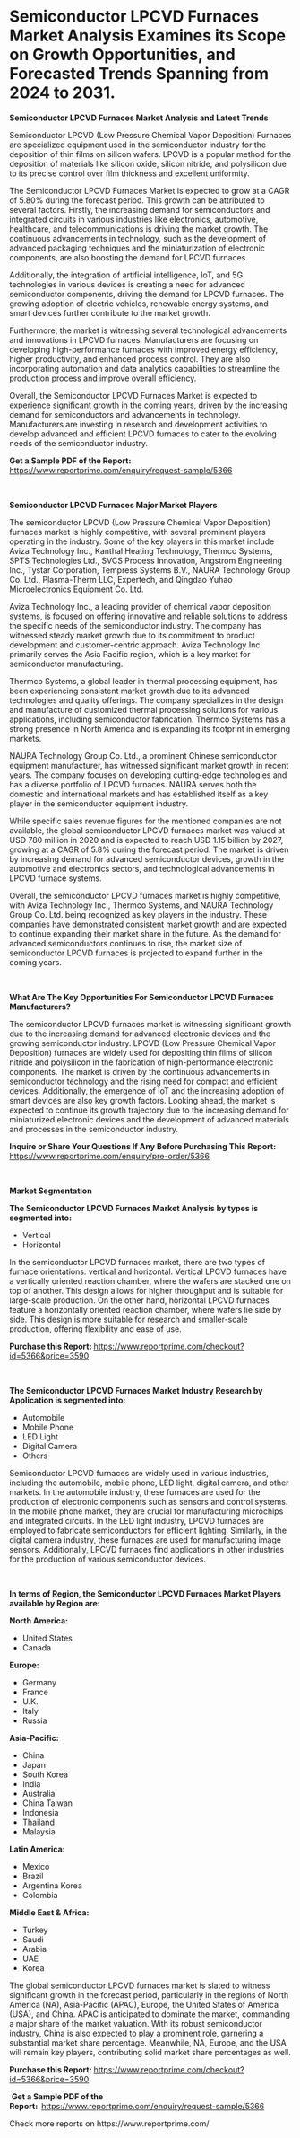<p><h1>Semiconductor LPCVD Furnaces Market Analysis Examines its Scope on Growth Opportunities, and Forecasted Trends Spanning from 2024 to 2031.</h1></p><p><strong>Semiconductor LPCVD Furnaces Market Analysis and Latest Trends</strong></p>
<p><p>Semiconductor LPCVD (Low Pressure Chemical Vapor Deposition) Furnaces are specialized equipment used in the semiconductor industry for the deposition of thin films on silicon wafers. LPCVD is a popular method for the deposition of materials like silicon oxide, silicon nitride, and polysilicon due to its precise control over film thickness and excellent uniformity.</p><p>The Semiconductor LPCVD Furnaces Market is expected to grow at a CAGR of 5.80% during the forecast period. This growth can be attributed to several factors. Firstly, the increasing demand for semiconductors and integrated circuits in various industries like electronics, automotive, healthcare, and telecommunications is driving the market growth. The continuous advancements in technology, such as the development of advanced packaging techniques and the miniaturization of electronic components, are also boosting the demand for LPCVD furnaces.</p><p>Additionally, the integration of artificial intelligence, IoT, and 5G technologies in various devices is creating a need for advanced semiconductor components, driving the demand for LPCVD furnaces. The growing adoption of electric vehicles, renewable energy systems, and smart devices further contribute to the market growth.</p><p>Furthermore, the market is witnessing several technological advancements and innovations in LPCVD furnaces. Manufacturers are focusing on developing high-performance furnaces with improved energy efficiency, higher productivity, and enhanced process control. They are also incorporating automation and data analytics capabilities to streamline the production process and improve overall efficiency.</p><p>Overall, the Semiconductor LPCVD Furnaces Market is expected to experience significant growth in the coming years, driven by the increasing demand for semiconductors and advancements in technology. Manufacturers are investing in research and development activities to develop advanced and efficient LPCVD furnaces to cater to the evolving needs of the semiconductor industry.</p></p>
<p><strong>Get a Sample PDF of the Report:&nbsp;</strong> <a href="https://www.reportprime.com/enquiry/request-sample/5366">https://www.reportprime.com/enquiry/request-sample/5366</a></p>
<p>&nbsp;</p>
<p><strong>Semiconductor LPCVD Furnaces Major Market Players</strong></p>
<p><p>The semiconductor LPCVD (Low Pressure Chemical Vapor Deposition) furnaces market is highly competitive, with several prominent players operating in the industry. Some of the key players in this market include Aviza Technology Inc., Kanthal Heating Technology, Thermco Systems, SPTS Technologies Ltd., SVCS Process Innovation, Angstrom Engineering Inc., Tystar Corporation, Tempress Systems B.V., NAURA Technology Group Co. Ltd., Plasma-Therm LLC, Expertech, and Qingdao Yuhao Microelectronics Equipment Co. Ltd.</p><p>Aviza Technology Inc., a leading provider of chemical vapor deposition systems, is focused on offering innovative and reliable solutions to address the specific needs of the semiconductor industry. The company has witnessed steady market growth due to its commitment to product development and customer-centric approach. Aviza Technology Inc. primarily serves the Asia Pacific region, which is a key market for semiconductor manufacturing.</p><p>Thermco Systems, a global leader in thermal processing equipment, has been experiencing consistent market growth due to its advanced technologies and quality offerings. The company specializes in the design and manufacture of customized thermal processing solutions for various applications, including semiconductor fabrication. Thermco Systems has a strong presence in North America and is expanding its footprint in emerging markets.</p><p>NAURA Technology Group Co. Ltd., a prominent Chinese semiconductor equipment manufacturer, has witnessed significant market growth in recent years. The company focuses on developing cutting-edge technologies and has a diverse portfolio of LPCVD furnaces. NAURA serves both the domestic and international markets and has established itself as a key player in the semiconductor equipment industry.</p><p>While specific sales revenue figures for the mentioned companies are not available, the global semiconductor LPCVD furnaces market was valued at USD 780 million in 2020 and is expected to reach USD 1.15 billion by 2027, growing at a CAGR of 5.8% during the forecast period. The market is driven by increasing demand for advanced semiconductor devices, growth in the automotive and electronics sectors, and technological advancements in LPCVD furnace systems.</p><p>Overall, the semiconductor LPCVD furnaces market is highly competitive, with Aviza Technology Inc., Thermco Systems, and NAURA Technology Group Co. Ltd. being recognized as key players in the industry. These companies have demonstrated consistent market growth and are expected to continue expanding their market share in the future. As the demand for advanced semiconductors continues to rise, the market size of semiconductor LPCVD furnaces is projected to expand further in the coming years.</p></p>
<p>&nbsp;</p>
<p><strong>What Are The Key Opportunities For Semiconductor LPCVD Furnaces Manufacturers?</strong></p>
<p><p>The semiconductor LPCVD furnaces market is witnessing significant growth due to the increasing demand for advanced electronic devices and the growing semiconductor industry. LPCVD (Low Pressure Chemical Vapor Deposition) furnaces are widely used for depositing thin films of silicon nitride and polysilicon in the fabrication of high-performance electronic components. The market is driven by the continuous advancements in semiconductor technology and the rising need for compact and efficient devices. Additionally, the emergence of IoT and the increasing adoption of smart devices are also key growth factors. Looking ahead, the market is expected to continue its growth trajectory due to the increasing demand for miniaturized electronic devices and the development of advanced materials and processes in the semiconductor industry.</p></p>
<p><strong>Inquire or Share Your Questions If Any Before Purchasing This Report:</strong> <a href="https://www.reportprime.com/enquiry/pre-order/5366">https://www.reportprime.com/enquiry/pre-order/5366</a></p>
<p>&nbsp;</p>
<p><strong>Market Segmentation</strong></p>
<p><strong>The Semiconductor LPCVD Furnaces Market Analysis by types is segmented into:</strong></p>
<p><ul><li>Vertical</li><li>Horizontal</li></ul></p>
<p><p>In the semiconductor LPCVD furnaces market, there are two types of furnace orientations: vertical and horizontal. Vertical LPCVD furnaces have a vertically oriented reaction chamber, where the wafers are stacked one on top of another. This design allows for higher throughput and is suitable for large-scale production. On the other hand, horizontal LPCVD furnaces feature a horizontally oriented reaction chamber, where wafers lie side by side. This design is more suitable for research and smaller-scale production, offering flexibility and ease of use.</p></p>
<p><strong>Purchase this Report:&nbsp;</strong><a href="https://www.reportprime.com/checkout?id=5366&price=3590">https://www.reportprime.com/checkout?id=5366&price=3590</a></p>
<p>&nbsp;</p>
<p><strong>The Semiconductor LPCVD Furnaces Market Industry Research by Application is segmented into:</strong></p>
<p><ul><li>Automobile</li><li>Mobile Phone</li><li>LED Light</li><li>Digital Camera</li><li>Others</li></ul></p>
<p><p>Semiconductor LPCVD furnaces are widely used in various industries, including the automobile, mobile phone, LED light, digital camera, and other markets. In the automobile industry, these furnaces are used for the production of electronic components such as sensors and control systems. In the mobile phone market, they are crucial for manufacturing microchips and integrated circuits. In the LED light industry, LPCVD furnaces are employed to fabricate semiconductors for efficient lighting. Similarly, in the digital camera industry, these furnaces are used for manufacturing image sensors. Additionally, LPCVD furnaces find applications in other industries for the production of various semiconductor devices.</p></p>
<p>&nbsp;</p>
<p><strong>In terms of Region, the Semiconductor LPCVD Furnaces Market Players available by Region are:</strong></p>
<p>
    <p> <strong> North America: </strong>
        <ul>
            <li>United States</li>
            <li>Canada</li>
        </ul>
        </p> 
    <p> <strong> Europe: </strong>
        <ul>
            <li>Germany</li>
            <li>France</li>
            <li>U.K.</li>
            <li>Italy</li>
            <li>Russia</li>
        </ul>
        </p> 
    <p> <strong> Asia-Pacific: </strong>
        <ul>
            <li>China</li>
            <li>Japan</li>
            <li>South Korea</li>
            <li>India</li>
            <li>Australia</li>
            <li>China Taiwan</li>
            <li>Indonesia</li>
            <li>Thailand</li>
            <li>Malaysia</li>
        </ul>
        </p> 
    <p> <strong> Latin America: </strong>
        <ul>
            <li>Mexico</li>
            <li>Brazil</li>
            <li>Argentina Korea</li>
            <li>Colombia</li>
        </ul>
        </p> 
    <p> <strong> Middle East & Africa: </strong>
        <ul>
            <li>Turkey</li>
            <li>Saudi</li>
            <li>Arabia</li>
            <li>UAE</li>
            <li>Korea</li>
        </ul>
    </p>
    </p>
<p><p>The global semiconductor LPCVD furnaces market is slated to witness significant growth in the forecast period, particularly in the regions of North America (NA), Asia-Pacific (APAC), Europe, the United States of America (USA), and China. APAC is anticipated to dominate the market, commanding a major share of the market valuation. With its robust semiconductor industry, China is also expected to play a prominent role, garnering a substantial market share percentage. Meanwhile, NA, Europe, and the USA will remain key players, contributing solid market share percentages as well.</p></p>
<p><strong>Purchase this Report: </strong><a href="https://www.reportprime.com/checkout?id=5366&price=3590">https://www.reportprime.com/checkout?id=5366&price=3590</a></p>
<p>&nbsp;<strong>Get a Sample PDF of the Report:&nbsp;&nbsp;</strong><a href="https://www.reportprime.com/enquiry/request-sample/5366">https://www.reportprime.com/enquiry/request-sample/5366</a></p>
<p><strong></strong></p>
<p>Check more reports on https://www.reportprime.com/</p>